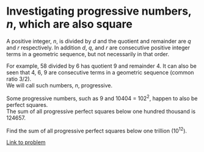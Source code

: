 # Investigating progressive numbers, <i>n</i>, which are also square

<p>A positive integer, <i>n</i>, is divided by <i>d</i> and the quotient and remainder are <i>q</i> and <i>r</i> respectively. In addition <i>d</i>, <i>q</i>, and <i>r</i> are consecutive positive integer terms in a geometric sequence, but not necessarily in that order.</p>
<p>For example, 58 divided by 6 has quotient 9 and remainder 4. It can also be seen that 4, 6, 9 are consecutive terms in a geometric sequence (common ratio 3/2).<br />
We will call such numbers, <i>n</i>, progressive.</p>
<p>Some progressive numbers, such as 9 and 10404 = 102<sup>2</sup>, happen to also be perfect squares.<br /> The sum of all progressive perfect squares below one hundred thousand is 124657.</p>
<p>Find the sum of all progressive perfect squares below one trillion (10<sup>12</sup>).</p>


[Link to problem](https://projecteuler.net/problem=141)
